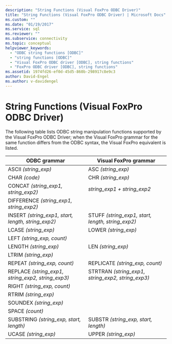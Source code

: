 ```yaml
---
description: "String Functions (Visual FoxPro ODBC Driver)"
title: "String Functions (Visual FoxPro ODBC Driver) | Microsoft Docs"
ms.custom: ""
ms.date: "01/19/2017"
ms.service: sql
ms.reviewer: ""
ms.subservice: connectivity
ms.topic: conceptual
helpviewer_keywords: 
  - "ODBC string functions [ODBC]"
  - "string functions [ODBC]"
  - "Visual FoxPro ODBC driver [ODBC], string functions"
  - "FoxPro ODBC driver [ODBC], string functions"
ms.assetid: 1974fd26-ef0d-45d5-860b-298917c8e9c3
author: David-Engel
ms.author: v-davidengel
---
```

# String Functions (Visual FoxPro ODBC Driver)
The following table lists ODBC string manipulation functions supported by the Visual FoxPro ODBC Driver; when the Visual FoxPro grammar for the same function differs from the ODBC syntax, the Visual FoxPro equivalent is listed.  
  
|ODBC grammar|Visual FoxPro grammar|  
|------------------|---------------------------|  
|ASCII *(string_exp)*|ASC *(string_exp)*|  
|CHAR *(code)*|CHR *(string_exp)*|  
|CONCAT *(string_exp1, string_exp2)*|*string_exp1 + string_exp2*|  
|DIFFERENCE *(string_exp1, string_exp2)*||  
|INSERT *(string_exp1, start, length, string_exp2)*|STUFF *(string_exp1, start, length, string_exp2)*|  
|LCASE *(string_exp)*|LOWER *(string_exp)*|  
|LEFT *(string_exp, count)*||  
|LENGTH *(string_exp)*|LEN *(string_exp)*|  
|LTRIM *(string_exp)*||  
|REPEAT *(string_exp, count)*|REPLICATE *(string_exp, count)*|  
|REPLACE *(string_exp1, string_exp2, string_exp3)*|STRTRAN *(string_exp1, string_exp2, string_exp3)*|  
|RIGHT *(string_exp, count)*||  
|RTRIM *(string_exp)*||  
|SOUNDEX *(string_exp)*||  
|SPACE *(count)*||  
|SUBSTRING *(string_exp, start, length)*|SUBSTR *(string_exp, start, length)*|  
|UCASE *(string_exp)*|UPPER *(string_exp)*|
